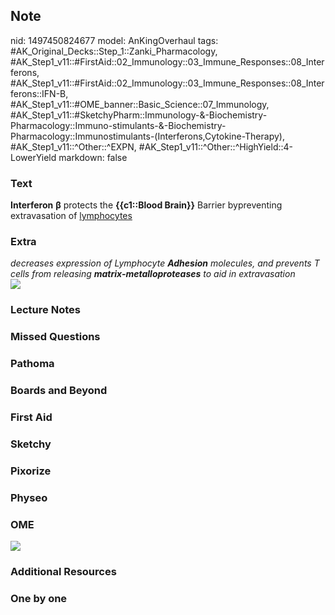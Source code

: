 ## Note
nid: 1497450824677
model: AnKingOverhaul
tags: #AK_Original_Decks::Step_1::Zanki_Pharmacology, #AK_Step1_v11::#FirstAid::02_Immunology::03_Immune_Responses::08_Interferons, #AK_Step1_v11::#FirstAid::02_Immunology::03_Immune_Responses::08_Interferons::IFN-B, #AK_Step1_v11::#OME_banner::Basic_Science::07_Immunology, #AK_Step1_v11::#SketchyPharm::Immunology-&-Biochemistry-Pharmacology::Immuno-stimulants-&-Biochemistry-Pharmacology::Immunostimulants-(Interferons,Cytokine-Therapy), #AK_Step1_v11::^Other::^EXPN, #AK_Step1_v11::^Other::^HighYield::4-LowerYield
markdown: false

### Text
<div>
  <b>Interferon</b> <b>β</b> protects the <b>{{c1::Blood
  Brain}}</b> Barrier bypreventing extravasation of
  <u>lymphocytes</u>
</div>

### Extra
<div>
  <div style="display: inline !important;">
    <i>decreases expression of Lymphocyte <b>Adhesion</b>
    molecules, and prevents T cells from releasing
    <b>matrix-metalloproteases</b> to aid in extravasation</i>
  </div>
</div>
<div>
  <i><img src="paste-97689031147521.jpg"></i>
</div>

### Lecture Notes


### Missed Questions


### Pathoma


### Boards and Beyond


### First Aid


### Sketchy


### Pixorize


### Physeo


### OME
<div class="ome-widget">
  <a href=
  "https://onlinemeded.org/spa/immunology?ref=anki"><img src=
  "_OME_AnkiFlashcards_Topic_4.png"></a>
</div>

### Additional Resources


### One by one

